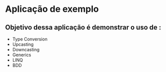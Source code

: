 # Aplicação de exemplo

## Objetivo dessa aplicação é demonstrar o uso de :
- Type Conversion
- Upcasting
- Downcasting
- Generics
- LINQ
- BDD
